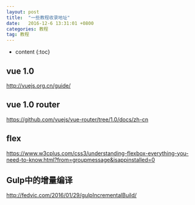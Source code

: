 ```yaml
---
layout: post
title:  "一些教程收录地址"
date:   2016-12-6 13:31:01 +0800
categories: 教程
tag: 教程
---
```


* content
{:toc}


vue 1.0
------------------------
http://vuejs.org.cn/guide/


vue 1.0 router
------------------------
https://github.com/vuejs/vue-router/tree/1.0/docs/zh-cn


flex
------------------------
https://www.w3cplus.com/css3/understanding-flexbox-everything-you-need-to-know.html?from=groupmessage&isappinstalled=0


Gulp中的增量编译
------------------------
http://fedvic.com/2016/01/29/gulpIncrementalBuild/
